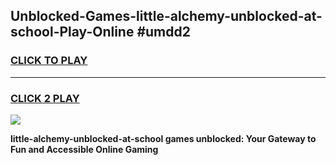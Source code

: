 
## Unblocked-Games-little-alchemy-unblocked-at-school-Play-Online #umdd2
<h3>
<a href="https://news.freeplayer.one?title=little-alchemy-unblocked-at-school&ref=3">CLICK TO PLAY</a></h3>
<hr>

<h3>
<a href="https://news.freeplayer.one?title=little-alchemy-unblocked-at-school&ref=3">CLICK 2 PLAY</a>
  
</h3>

<a href="https://news.freeplayer.one?title=little-alchemy-unblocked-at-school&ref=3"><img src="https://clearcache.store/games.png"></a>


**little-alchemy-unblocked-at-school games unblocked: Your Gateway to Fun and Accessible Online Gaming**
